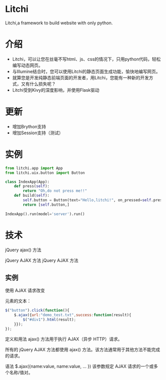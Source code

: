 # Litchi
Litchi,a framework to build website with only python.

# 介绍
- Litchi，可以让您在丝毫不写html、js、css的情况下，只用python代码，轻松编写动态网页。
- 与Illumine结合时，您可以使用Litchi的静态页面生成功能，愉快地编写网页。
- 就算您是开发纯静态前端页面的开发者，用Litchi，您能有一种新的开发方式，又有什么损失呢？
- Litchi受到Kivy的深度影响，并使用Flask驱动

# 更新
- 增加Brython支持
- 增加Session支持（测试）

# 实例
```python
from litchi.app import App
from litchi.uix.button import Button

class IndexApp(App):
    def press(self):
        return "Oh,do not press me!!"
    def build(self):
        self.button = Button(text="Hello,litchi!", on_pressed=self.press, hold="", id = "Button1")
        return [self.button,]
    
IndexApp().run(model='server').run()
```

# 技术
jQuery ajax() 方法

jQuery AJAX 方法 jQuery AJAX 方法

## 实例

使用 AJAX 请求改变 <div> 元素的文本：

```js
$("button").click(function(){
    $.ajax({url:"demo_test.txt",success:function(result){
        $("#div1").html(result);
    }});
});
```

定义和用法
ajax() 方法用于执行 AJAX（异步 HTTP）请求。

所有的 jQuery AJAX 方法都使用 ajax() 方法。该方法通常用于其他方法不能完成的请求。

语法
$.ajax({name:value, name:value, ... })
该参数规定 AJAX 请求的一个或多个名称/值对。
